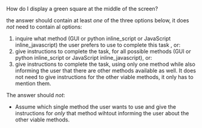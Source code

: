 How do I display a green square at the middle of the screen? 

the answer should contain at least *one* of the three options below, it does *not* need to contain al options: 

 1. inquire what method (GUI or python inline_script or JavaScript inline_javascript) the user prefers to use to complete this task , or: 
 2. give instructions to complete the task, for all possible methods (GUI or python inline_script or JavaScript inline_javascript), or: 
 3. give instructions to complete the task, using only one method while also informing the user  that there are other methods available as well. It does not need to give instructions for the other viable methods, it only has to mention them. 

The answer should *not*:

- Assume which single method the user wants to use and give the instructions for *only* that method wihtout informing the user about the other viable methods. 

